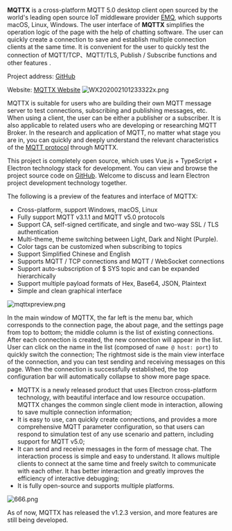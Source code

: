 **MQTTX** is a cross-platform MQTT 5.0 desktop client open sourced by the world's leading open source IoT middleware provider [EMQ](https://github.com/emqx/emqx), which supports macOS, Linux, Windows. The user interface of **MQTTX** simplifies the operation logic of the page with the help of chatting software. The user can quickly create a connection to save and establish multiple connection clients at the same time. It is convenient for the user to quickly test the connection of MQTT/TCP、MQTT/TLS, Publish / Subscribe functions and other features .

Project address: [GitHub](https://github.com/emqx/MQTTX)

Website: [MQTTX Website](https://mqttx.app)
![WX202002101233322x.png](https://assets.emqx.com/images/b0cfa74c62c6425e67c1547f4760f1a6.png)

MQTTX is suitable for users who are building their own MQTT message server to test connections, subscribing and publishing messages, etc. When using a client, the user can be either a publisher or a subscriber. It is also applicable to related users who are developing or researching MQTT Broker. In the research and application of MQTT, no matter what stage you are in, you can quickly and deeply understand the relevant characteristics of the [MQTT protocol](https://www.emqx.com/en/mqtt) through MQTTX.

This project is completely open source, which uses Vue.js + TypeScript + Electron technology stack for development. You can view and browse the project source code on  [GitHub](https://github.com/emqx/MQTTX). Welcome to discuss and learn Electron project development technology together.

The following is a preview of the features and interface of MQTTX:

- Cross-platform, support Windows, macOS, Linux
- Fully support MQTT v3.1.1 and MQTT v5.0 protocols
- Support CA, self-signed certificate, and single and two-way SSL / TLS authentication
- Multi-theme, theme switching between Light, Dark and Night (Purple).
- Color tags can be customized when subscribing to topics
- Support Simplified Chinese and English
- Supports MQTT / TCP  connections and MQTT / WebSocket connections
- Support auto-subscription of $ SYS topic and can be expanded hierarchically
- Support multiple payload formats of Hex, Base64, JSON, Plaintext
- Simple and clean graphical interface

![mqttxpreview.png](https://assets.emqx.com/images/c2ceb11b3c0eae3e421ad63ba721c148.png)

In the main window of MQTTX, the far left is the menu bar, which corresponds to  the connection page, the about page, and the settings page from top to bottom; the middle column is the list of existing connections. After each connection is created, the new connection will appear in the list. User can click on the name in the list (composed of `name @ host: port`) to quickly switch the connection; The rightmost side is the main view interface of the connection, and you can test sending and receiving messages on this page. When the connection is successfully established, the top configuration bar will automatically collapse to show more page space.

- MQTTX is a newly released product that uses Electron cross-platform technology, with beautiful interface and low resource occupation. MQTTX changes the common single client mode in interaction, allowing to save multiple connection information;
- It is easy to use, can quickly create connections, and provides a more comprehensive MQTT parameter configuration, so that users can respond to simulation test of any use scenario and pattern, including support for MQTT v5.0;
- It can send and receive messages in the form of message chat. The interaction process is simple and easy to understand. It allows multiple clients to connect at the same time and freely switch to communicate with each other. It has better interaction and greatly improves the efficiency of interactive debugging;
- It is fully open-source and supports multiple platforms.

![666.png](https://assets.emqx.com/images/336b2cd915c0e9ef8ebbe3467270ee76.png)

As of now, MQTTX has released the v1.2.3 version, and more features are still being developed.
